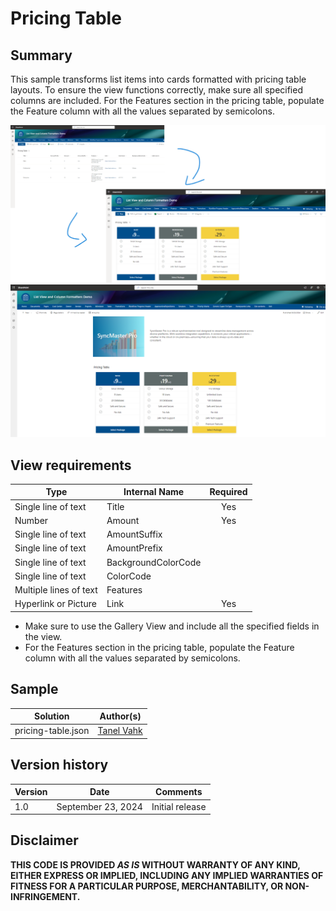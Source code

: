# Pricing Table

## Summary
This sample transforms list items into cards formatted with pricing table layouts. To ensure the view functions correctly, make sure all specified columns are included. For the Features section in the pricing table, populate the Feature column with all the values separated by semicolons.

![screenshot of the sample 1](./assets/ListViewFormatter.png)
<br>
![screenshot of the sample 2](./assets/Screenshot_PageView.png)

## View requirements
|Type               |Internal Name|Required|
|-------------------|-------------|:------:|
|Single line of text|Title        |Yes     |
|Number             |Amount       |Yes     |
|Single line of text|AmountSuffix   |        |
|Single line of text|AmountPrefix   |        |
|Single line of text|BackgroundColorCode   |        |
|Single line of text|ColorCode   |        |
|Multiple lines of text|Features   |        |
|Hyperlink or Picture|Link   |Yes     |

- Make sure to use the Gallery View and include all the specified fields in the view.
- For the Features section in the pricing table, populate the Feature column with all the values separated by semicolons.

## Sample

Solution|Author(s)
--------|---------
pricing-table.json | [Tanel Vahk](https://github.com/tvahk)

## Version history

Version |Date             |Comments
--------|-----------------|--------------------------------
1.0     |September 23, 2024 |Initial release

## Disclaimer
**THIS CODE IS PROVIDED *AS IS* WITHOUT WARRANTY OF ANY KIND, EITHER EXPRESS OR IMPLIED, INCLUDING ANY IMPLIED WARRANTIES OF FITNESS FOR A PARTICULAR PURPOSE, MERCHANTABILITY, OR NON-INFRINGEMENT.**




